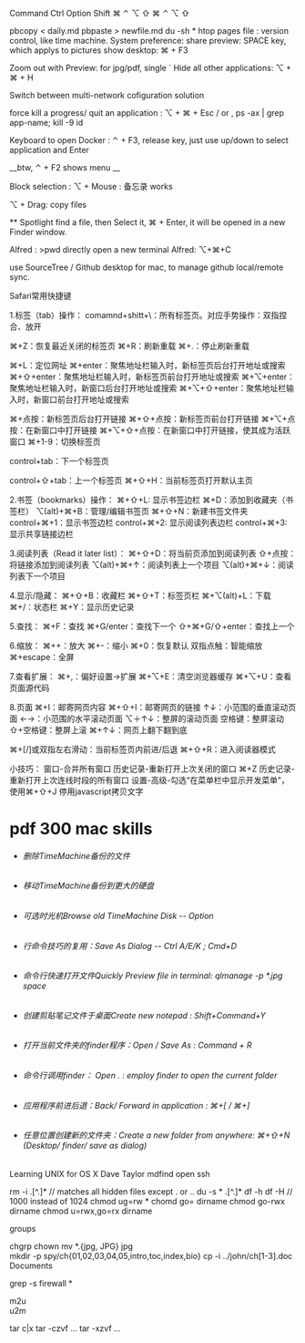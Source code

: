 Command Ctrl Option Shift ⌘ ⌃ ⌥ ⇧ ⌘ ⌃ ⌥ ⇧

pbcopy < daily.md
pbpaste > newfile.md
du -sh *
htop
pages file : version control, like time machine.
System preference: share
preview: SPACE key, which applys to pictures
show desktop: ⌘ + F3

Zoom out with Preview: for jpg/pdf,  single `
Hide all other applications: ⌥ + ⌘ + H

Switch between multi-network cofiguration solution

force kill a progress/ quit an application : ⌥ + ⌘ + Esc /
  or ,   ps -ax | grep app-name;   kill -9 id

Keyboard to open Docker : ⌃ + F3, release key, just use up/down to select application and Enter

 __btw, ⌃ + F2 shows menu __

 Block selection : ⌥ + Mouse : 备忘录 works

 ⌥ + Drag: copy files

 ** Spotlight find a file, then Select it, ⌘ + Enter, it will be opened in a new Finder window.

 Alfred : >pwd   directly open a new terminal
 Alfred: ⌥+⌘+C



use SourceTree / Github desktop for mac, to manage github local/remote sync.

Safari常用快捷键

1.标签（tab）操作：
comamnd+shitt+\：所有标签页。对应手势操作：双指捏合、放开

⌘+Z：恢复最近关闭的标签页
⌘+R：刷新重载
⌘+.：停止刷新重载

⌘+L：定位网址
⌘+enter：聚焦地址栏输入时，新标签页后台打开地址或搜索
⌘+⇧+enter：聚焦地址栏输入时，新标签页前台打开地址或搜索
⌘+⌥+enter：聚焦地址栏输入时，新窗口后台打开地址或搜索
⌘+⌥+⇧+enter：聚焦地址栏输入时，新窗口前台打开地址或搜索

⌘+点按：新标签页后台打开链接
⌘+⇧+点按：新标签页前台打开链接
⌘+⌥+点按：在新窗口中打开链接
⌘+⌥+⇧+点按：在新窗口中打开链接，使其成为活跃窗口
⌘+1-9：切换标签页

control+tab：下一个标签页

control+⇧+tab：上一个标签页
⌘+⇧+H：当前标签页打开默认主页


2.书签（bookmarks）操作：
⌘+⇧+L: 显示书签边栏
⌘+D：添加到收藏夹（书签栏）
⌥(alt)+⌘+B：管理/编辑书签页
⌘+⇧+N：新建书签文件夹
control+⌘+1：显示书签边栏
control+⌘+2: 显示阅读列表边栏
control+⌘+3: 显示共享链接边栏


3.阅读列表（Read it later list）：
⌘+⇧+D：将当前页添加到阅读列表
⇧+点按：将链接添加到阅读列表
⌥(alt)+⌘+↑：阅读列表上一个项目
⌥(alt)+⌘+↓：阅读列表下一个项目


4.显示/隐藏：
⌘+⇧+B：收藏栏
⌘+⇧+T：标签页栏
⌘+⌥(alt)+L：下载
⌘+/：状态栏
⌘+Y：显示历史记录

5.查找：
⌘+F：查找
⌘+G/enter：查找下一个
⇧+⌘+G/⇧+enter：查找上一个

6.缩放：
⌘++：放大
⌘+-：缩小
⌘+0：恢复默认
双指点触：智能缩放
⌘+escape：全屏

7.查看扩展：
⌘+,：偏好设置->扩展
⌘+⌥+E：清空浏览器缓存
⌘+⌥+U：查看页面源代码

8.页面
⌘+I：邮寄网页内容
⌘+⇧+I：邮寄网页的链接
↑↓：小范围的垂直滚动页面
←→：小范围的水平滚动页面
⌥＋↑↓：整屏的滚动页面
空格键：整屏滚动
⇧+空格键：整屏上滚
⌘+↑↓：网页上翻下翻到底

⌘+[/]或双指左右滑动：当前标签页内前进/后退
⌘+⇧+R：进入阅读器模式

小技巧：
窗口-合并所有窗口
历史记录-重新打开上次关闭的窗口 ⌘+Z
历史记录-重新打开上次连线时段的所有窗口
设置-高级-勾选“在菜单栏中显示开发菜单”，使用⌘+⇧+J 停用javascript拷贝文字

# pdf 300 mac skills
* ######    删除TimeMachine备份的文件
* ######    移动TimeMachine备份到更大的硬盘
* ######    可选时光机Browse old TimeMachine Disk  -- Option
* ######    行命令技巧的复用：Save As Dialog -- Ctrl A/E/K ; Cmd+D
* ######    命令行快速打开文件Quickly Preview file in terminal: qlmanage -p *.jpg  space
* ######    创建剪贴笔记文件于桌面Create new notepad :  Shift+Command+Y
* ######    打开当前文件夹的finder程序：Open / Save As : Command + R
* ######    命令行调用finder： Open .   : employ finder to open the current folder
* ######    应用程序前进后退：Back/ Forward in application : ⌘+[   / ⌘+]
* ######    任意位置创建新的文件夹：Create a new folder from anywhere:  ⌘+⇧+N   (Desktop/ finder/ save as dialog)

Learning UNIX for OS X  Dave Taylor
mdfind
open
ssh

rm -i .[^.]*  // matches all hidden files except . or ..
du -s *   .[^.]*
df -h
df -H  // 1000 instead of 1024
chmod ug=rw *
chomd go= dirname
chmod go-rwx dirname
chmod u=rwx,go=rx dirname

groups

chgrp
chown
mv *.{jpg, JPG}   jpg\
mkdir -p spy/ch{01,02,03,04,05,intro,toc,index,bio}
cp -i ../john/ch[1-3].doc Documents


grep -s firewall *

m2u  
u2m

tar c|x
tar -czvf ...
tar -xzvf ...
